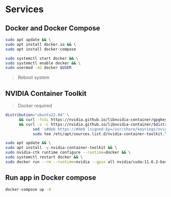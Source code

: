 # Services

## Docker and Docker Compose

```bash
sudo apt update && \
sudo apt install docker.io && \
sudo apt install docker-compose
```

```bash
sudo systemctl start docker && \
sudo systemctl enable docker && \
sudo usermod -aG docker $USER
```

> Reboot system

## NVIDIA Container Toolkit

> Docker required

```bash
distribution="ubuntu22.04" \
      && curl -fsSL https://nvidia.github.io/libnvidia-container/gpgkey | sudo gpg --dearmor -o /usr/share/keyrings/nvidia-container-toolkit-keyring.gpg \
      && curl -s -L https://nvidia.github.io/libnvidia-container/$distribution/libnvidia-container.list | \
            sed 's#deb https://#deb [signed-by=/usr/share/keyrings/nvidia-container-toolkit-keyring.gpg] https://#g' | \
            sudo tee /etc/apt/sources.list.d/nvidia-container-toolkit.list
```

```bash
sudo apt update && \
sudo apt install -y nvidia-container-toolkit && \
sudo nvidia-ctk runtime configure --runtime=docker && \
sudo systemctl restart docker && \
sudo docker run --rm --runtime=nvidia --gpus all nvidia/cuda:11.6.2-base-ubuntu20.04 nvidia-smi
```

## Run app in Docker compose

```bash
docker-compose up -d
```
